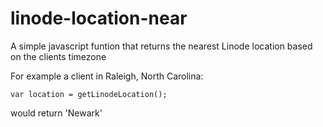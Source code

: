 # linode-location-near
A simple javascript funtion that returns the nearest Linode location based on the clients timezone

For example a client in Raleigh, North Carolina:

`var location = getLinodeLocation();`

would return 'Newark'
